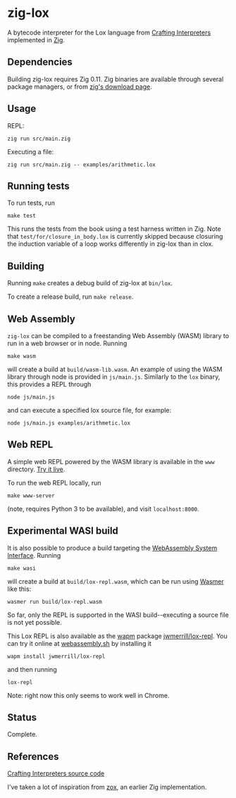 # zig-lox

A bytecode interpreter for the Lox language from [Crafting Interpreters](http://craftinginterpreters.com/) implemented in [Zig](https://ziglang.org/).

## Dependencies

Building zig-lox requires Zig 0.11. Zig binaries are available through several package managers, or from [zig's download page](https://ziglang.org/download).

## Usage

REPL:
```
zig run src/main.zig
```

Executing a file:
```
zig run src/main.zig -- examples/arithmetic.lox
```

## Running tests

To run tests, run

```
make test
```

This runs the tests from the book using a test harness written in Zig. Note that `test/for/closure_in_body.lox` is currently skipped because closuring the induction variable of a loop works differently in zig-lox than in clox.

## Building

Running `make` creates a debug build of zig-lox at `bin/lox`.

To create a release build, run `make release`.

## Web Assembly

`zig-lox` can be compiled to a freestanding Web Assembly (WASM) library to run in a web browser or in node. Running

```
make wasm
```

will create a build at `build/wasm-lib.wasm`. An example of using the WASM library through node is provided in `js/main.js`. Similarly to the `lox` binary, this provides a REPL through

```
node js/main.js
```

and can execute a specified lox source file, for example:

```
node js/main.js examples/arithmetic.lox
```

## Web REPL

A simple web REPL powered by the WASM library is available in the `www` directory. [Try it live](https://www.shapeoperator.com/toys/lox-repl/).

To run the web REPL locally, run

```
make www-server
```

(note, requires Python 3 to be available), and visit `localhost:8000`.

## Experimental WASI build

It is also possible to produce a build targeting the [WebAssembly System Interface](https://wasi.dev/). Running

```
make wasi
```

will create a build at `build/lox-repl.wasm`, which can be run using [Wasmer](https://wasmer.io/) like this:

```
wasmer run build/lox-repl.wasm
```

So far, only the REPL is supported in the WASI build--executing a source file is not yet possible.

This Lox REPL is also available as the [wapm](https://wapm.io/) package [jwmerrill/lox-repl](https://wapm.io/package/jwmerrill/lox-repl). You can try it online at [webassembly.sh](https://webassembly.sh/) by installing it

```
wapm install jwmerrill/lox-repl
```

and then running

```
lox-repl
```

Note: right now this only seems to work well in Chrome.

## Status

Complete.

## References

[Crafting Interpreters source code](https://github.com/munificent/craftinginterpreters)

I've taken a lot of inspiration from [zox](https://github.com/raulgrell/zox), an earlier Zig implementation.
